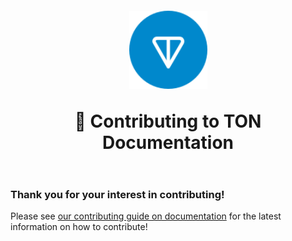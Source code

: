<h1 align="center" style="margin-top: 1em; margin-bottom: 2em;">
  <p><a href="https://ton.org"><img alt="TON logo" src="./static/img/ton_symbol.svg" alt="ton.org" width="125"></a></p>
  <p>👋 Contributing to TON Documentation</p>
</h1>

### Thank you for your interest in contributing!

Please see [our contributing guide on documentation](https://tonspace.co/contribute) for the latest information on how to contribute!